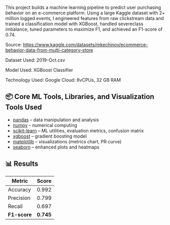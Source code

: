 This project builds a machine learning pipeline to predict user purchasing behavior on an e-commerce platform. Using a large Kaggle dataset with 2+ million logged events, I engineered features from raw clickstream data and trained a classification model with XGBoost, handled severeclass imbalance, tuned parameters to maximize F1, and achieved an F1-score of 0.74.

Source: https://www.kaggle.com/datasets/mkechinov/ecommerce-behavior-data-from-multi-category-store

Dataset Used: 2019-Oct.csv

Model Used: XGBoost Classifier

Technology Used: Google Cloud: 8vCPUs, 32 GB RAM

## 📦 Core ML Tools, Libraries, and Visualization Tools Used

- [pandas](https://pandas.pydata.org/) – data manipulation and analysis
- [numpy](https://numpy.org/) – numerical computing
- [scikit-learn](https://scikit-learn.org/) – ML utilities, evaluation metrics, confusion matrix
- [xgboost](https://xgboost.readthedocs.io/) – gradient boosting model
- [matplotlib](https://matplotlib.org/) – visualizations (metrics chart, PR curve)
- [seaborn](https://seaborn.pydata.org/) – enhanced plots and heatmaps

## 📊 Results

| Metric      | Score |
|-------------|-------|
| Accuracy    | 0.992 |
| Precision   | 0.799 |
| Recall      | 0.697 |
| **F1-score** | **0.745** |
